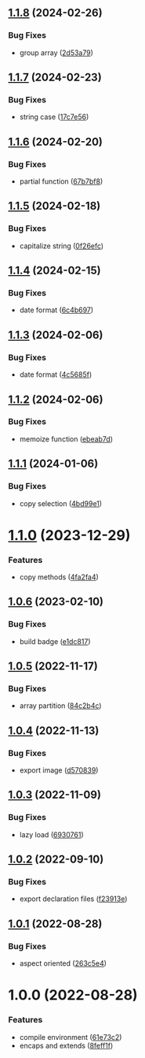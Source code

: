 ## [1.1.8](https://github.com/akijoey/starcasket/compare/v1.1.7...v1.1.8) (2024-02-26)


### Bug Fixes

* group array ([2d53a79](https://github.com/akijoey/starcasket/commit/2d53a793d560ecc28fe4a78edd68f79acc5a0e03))

## [1.1.7](https://github.com/akijoey/starcasket/compare/v1.1.6...v1.1.7) (2024-02-23)


### Bug Fixes

* string case ([17c7e56](https://github.com/akijoey/starcasket/commit/17c7e5698f9fd30332278619910dcd93ab9fca81))

## [1.1.6](https://github.com/akijoey/starcasket/compare/v1.1.5...v1.1.6) (2024-02-20)


### Bug Fixes

* partial function ([67b7bf8](https://github.com/akijoey/starcasket/commit/67b7bf81e7c14756a3b1564e19382eb89a41e97c))

## [1.1.5](https://github.com/akijoey/starcasket/compare/v1.1.4...v1.1.5) (2024-02-18)


### Bug Fixes

* capitalize string ([0f26efc](https://github.com/akijoey/starcasket/commit/0f26efc02644fb09377c0ac970f7d00df468a8d5))

## [1.1.4](https://github.com/akijoey/starcasket/compare/v1.1.3...v1.1.4) (2024-02-15)


### Bug Fixes

* date format ([6c4b697](https://github.com/akijoey/starcasket/commit/6c4b697498a5bc4146326570781ee5fafc0043ac))

## [1.1.3](https://github.com/akijoey/starcasket/compare/v1.1.2...v1.1.3) (2024-02-06)


### Bug Fixes

* date format ([4c5685f](https://github.com/akijoey/starcasket/commit/4c5685fd041e07e06ff1d99ca15b843601f0d3f7))

## [1.1.2](https://github.com/akijoey/starcasket/compare/v1.1.1...v1.1.2) (2024-02-06)


### Bug Fixes

* memoize function ([ebeab7d](https://github.com/akijoey/starcasket/commit/ebeab7d9ee3fdf5b4550fb5647109030b2d2ad41))

## [1.1.1](https://github.com/akijoey/starcasket/compare/v1.1.0...v1.1.1) (2024-01-06)


### Bug Fixes

* copy selection ([4bd99e1](https://github.com/akijoey/starcasket/commit/4bd99e1742a47d6f0a8870615b0542aee75ce619))

# [1.1.0](https://github.com/akijoey/starcasket/compare/v1.0.6...v1.1.0) (2023-12-29)


### Features

* copy methods ([4fa2fa4](https://github.com/akijoey/starcasket/commit/4fa2fa41dfc0f84938254a3461427f5ef9ebfded))

## [1.0.6](https://github.com/akijoey/starcasket/compare/v1.0.5...v1.0.6) (2023-02-10)


### Bug Fixes

* build badge ([e1dc817](https://github.com/akijoey/starcasket/commit/e1dc817fedc1d44984fef8decefd4f0dfd11d11a))

## [1.0.5](https://github.com/akijoey/starcasket/compare/v1.0.4...v1.0.5) (2022-11-17)


### Bug Fixes

* array partition ([84c2b4c](https://github.com/akijoey/starcasket/commit/84c2b4ca7427f9b31ba3345f9fd5dfc184ec273a))

## [1.0.4](https://github.com/akijoey/starcasket/compare/v1.0.3...v1.0.4) (2022-11-13)


### Bug Fixes

* export image ([d570839](https://github.com/akijoey/starcasket/commit/d57083971dd18aecd8bf633a647346e1dd880893))

## [1.0.3](https://github.com/akijoey/starcasket/compare/v1.0.2...v1.0.3) (2022-11-09)


### Bug Fixes

* lazy load ([6930761](https://github.com/akijoey/starcasket/commit/693076158ada48810b78be0867894642b780de92))

## [1.0.2](https://github.com/akijoey/starcasket/compare/v1.0.1...v1.0.2) (2022-09-10)


### Bug Fixes

* export declaration files ([f23913e](https://github.com/akijoey/starcasket/commit/f23913e5f77194ed60cc0769c08bd7fb926d7396))

## [1.0.1](https://github.com/akijoey/starcasket/compare/v1.0.0...v1.0.1) (2022-08-28)


### Bug Fixes

* aspect oriented ([263c5e4](https://github.com/akijoey/starcasket/commit/263c5e41e8266735309df3b1fb024037372312f3))

# 1.0.0 (2022-08-28)


### Features

* compile environment ([61e73c2](https://github.com/akijoey/starcasket/commit/61e73c2ab7474d963cd6e1f55692075589ab0f2c))
* encaps and extends ([8feff1f](https://github.com/akijoey/starcasket/commit/8feff1f083aa4972d789a98269a11268b461d5c2))
